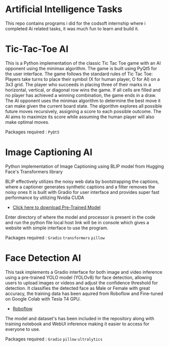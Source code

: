 # Artificial Intelligence Tasks
This repo contains programs i did for the codsoft internship where i completed Ai related tasks, it was much fun to learn and build it. 


# Tic-Tac-Toe AI 
This is a Python implementation of the classic Tic Tac Toe game with an AI opponent using the minimax algorithm. The game is built using PyQt5 for the user interface.
The game follows the standard rules of Tic Tac Toe:
Players take turns to place their symbol (X for human player, O for AI) on a 3x3 grid.
The player who succeeds in placing three of their marks in a horizontal, vertical, or diagonal row wins the game.
If all cells are filled and no player has achieved a winning combination, the game ends in a draw.
The AI opponent uses the minimax algorithm to determine the best move it can make given the current board state. The algorithm explores all possible future moves recursively, assigning a score to each possible outcome. The AI aims to maximize its score while assuming the human player will also make optimal moves.

Packages required : `PyQt5` 

# Image Captioning AI
Python implementation of Image Captioning using BLIP model from Hugging Face's Transformers library

BLIP effectively utilizes the noisy web data by bootstrapping the captions, where a captioner generates synthetic captions and a filter removes the noisy ones
It is built with Gradio for user interface and provides super fast performance by utilizing Nvidia CUDA
- [Click here to download Pre-Trained Model]()

Enter directory of where the model and processor is present in the code and run the python file
local host link will be in console which gives a website with simple interface to use the program.  

Packages required : `Gradio` `transformers` `pillow` 

# Face Detection AI
This task implements a Gradio interface for both image and video inference using a pre-trained YOLO model (YOLOv8) for face detection, allowing users to upload images or videos and adjust the confidence threshold for detection. It classifies the detected face as Male or Female with great accuracy, the training data has been aquired from Roboflow and Fine-tuned on Google Colab with Tesla T4 GPU.
- [Roboflow](https://huggingface.co/Salesforce/blip-image-captioning-large)

The model and dataset's has been included in the repository along with training notebook and WebUI inference making it easier to access for everyone to use. 

Packages required : `Gradio` `pillow` `ultralytics`
